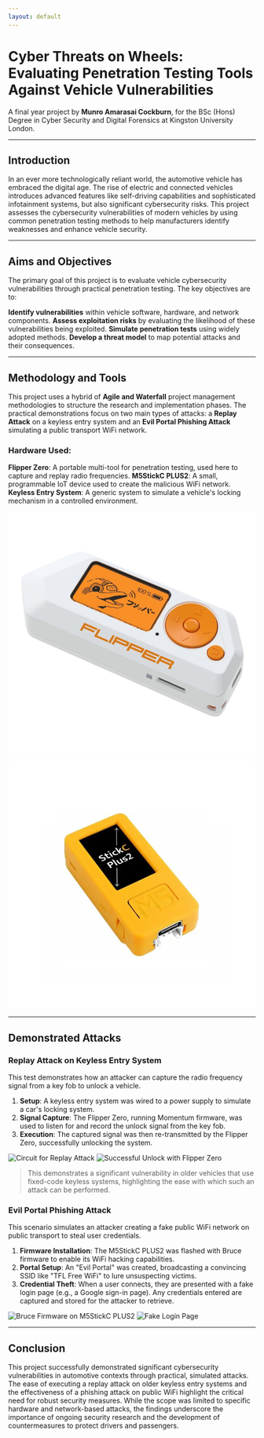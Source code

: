 ```yaml
---
layout: default
---
```


# Cyber Threats on Wheels: Evaluating Penetration Testing Tools Against Vehicle Vulnerabilities

A final year project by **Munro Amarasai Cockburn**, for the BSc (Hons) Degree in Cyber Security and Digital Forensics at Kingston University London.

---

## Introduction

In an ever more technologically reliant world, the automotive vehicle has embraced the digital age. The rise of electric and connected vehicles introduces advanced features like self-driving capabilities and sophisticated infotainment systems, but also significant cybersecurity risks. This project assesses the cybersecurity vulnerabilities of modern vehicles by using common penetration testing methods to help manufacturers identify weaknesses and enhance vehicle security.

***

## Aims and Objectives

The primary goal of this project is to evaluate vehicle cybersecurity vulnerabilities through practical penetration testing. The key objectives are to:

**Identify vulnerabilities** within vehicle software, hardware, and network components.
**Assess exploitation risks** by evaluating the likelihood of these vulnerabilities being exploited.
**Simulate penetration tests** using widely adopted methods.
**Develop a threat model** to map potential attacks and their consequences.

***

## Methodology and Tools

This project uses a hybrid of **Agile and Waterfall** project management methodologies to structure the research and implementation phases. The practical demonstrations focus on two main types of attacks: a **Replay Attack** on a keyless entry system and an **Evil Portal Phishing Attack** simulating a public transport WiFi network.

### Hardware Used:

**Flipper Zero**: A portable multi-tool for penetration testing, used here to capture and replay radio frequencies.
**M5StickC PLUS2**: A small, programmable IoT device used to create the malicious WiFi network.
**Keyless Entry System**: A generic system to simulate a vehicle's locking mechanism in a controlled environment.

![Flipper Zero](assests/imgs/flipper-zero.png)
![M5StickC PLUS2](assests/imgs/m5stick.png)

---

## Demonstrated Attacks

### Replay Attack on Keyless Entry System

This test demonstrates how an attacker can capture the radio frequency signal from a key fob to unlock a vehicle.

1.  **Setup**: A keyless entry system was wired to a power supply to simulate a car's locking system.
2.  **Signal Capture**: The Flipper Zero, running Momentum firmware, was used to listen for and record the unlock signal from the key fob.
3.  **Execution**: The captured signal was then re-transmitted by the Flipper Zero, successfully unlocking the system.

![Circuit for Replay Attack](https://github.com/user-attachments/assets/05930e6e-6931-4148-89c0-93a0ca3e8274)
![Successful Unlock with Flipper Zero](https://github.com/user-attachments/assets/f71fd8a8-348f-449e-b851-512b07223e71)

> This demonstrates a significant vulnerability in older vehicles that use fixed-code keyless systems, highlighting the ease with which such an attack can be performed.

### Evil Portal Phishing Attack

This scenario simulates an attacker creating a fake public WiFi network on public transport to steal user credentials.

1.  **Firmware Installation**: The M5StickC PLUS2 was flashed with Bruce firmware to enable its WiFi hacking capabilities.
2.  **Portal Setup**: An "Evil Portal" was created, broadcasting a convincing SSID like "TFL Free WiFi" to lure unsuspecting victims.
3.  **Credential Theft**: When a user connects, they are presented with a fake login page (e.g., a Google sign-in page). Any credentials entered are captured and stored for the attacker to retrieve.

![Bruce Firmware on M5StickC PLUS2](https://github.com/user-attachments/assets/d4d1cc84-93c6-48cd-b9d0-c350ca9f408f)
![Fake Login Page](https://github.com/user-attachments/assets/3b4e7240-abed-4b5b-819a-14d232537c35)

---

## Conclusion

This project successfully demonstrated significant cybersecurity vulnerabilities in automotive contexts through practical, simulated attacks. The ease of executing a replay attack on older keyless entry systems and the effectiveness of a phishing attack on public WiFi highlight the critical need for robust security measures. While the scope was limited to specific hardware and network-based attacks, the findings underscore the importance of ongoing security research and the development of countermeasures to protect drivers and passengers.
